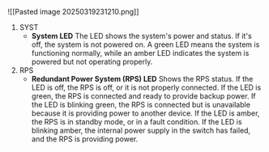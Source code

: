 ![[Pasted image 20250319231210.png]]
1. SYST
	- **System LED**
	    The LED shows the system's power and status. If it's off, the system is not powered on. A green LED means the system is functioning normally, while an amber LED indicates the system is powered but not operating properly.
2. RPS
	- **Redundant Power System (RPS) LED**
		Shows the RPS status. If the LED is off, the RPS is off, or it is not properly connected. If the LED is green, the RPS is connected and ready to provide backup power. If the LED is blinking green, the RPS is connected but is unavailable because it is providing power to another device. If the LED is amber, the RPS is in standby mode, or in a fault condition. If the LED is blinking amber, the internal power supply in the switch has failed, and the RPS is providing power.